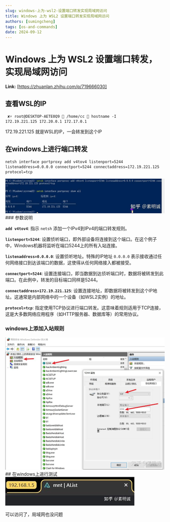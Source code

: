 ```yaml
---
slug: windows-上为-wsl2-设置端口转发实现局域网访问
title: Windows 上为 WSL2 设置端口转发实现局域网访问
authors: [sumingcheng]
tags: [os-and-commands]
date: 2024-09-12
---
```


# Windows 上为 WSL2 设置端口转发，实现局域网访问



 **Link:** [https://zhuanlan.zhihu.com/p/719666030]

## 查看WSL的IP  
```
 ✘⚡ root@DESKTOP-AETE0Q9  /home/cc  hostname -I
172.19.221.125 172.20.0.1 172.17.0.1
```

172.19.221.125 就是WSL的IP，一会转发到这个IP

## 在windows上进行端口转发  
```
netsh interface portproxy add v4tov4 listenport=5244 listenaddress=0.0.0.0 connectport=5244 connectaddress=172.19.221.125 protocol=tcp
```
![ec7fc11bc87e2828fb7ff8ab4bd099cd](../image/ec7fc11bc87e2828fb7ff8ab4bd099cd.jpg)### 参数说明  

**`add v4tov4`**: 指示 `netsh` 添加一个IPv4到IPv4的端口转发规则。

**`listenport=5244`**: 设置侦听端口，即外部设备将连接到这个端口。在这个例子中，Windows机器将监听在端口5244上的所有入站连接。

**`listenaddress=0.0.0.0`**: 设置侦听地址。特殊的IP地址 `0.0.0.0` 表示接收通过任何网络接口到达该端口的数据，这使得从任何网络接入都被接受。

**`connectport=5244`**: 设置连接端口，即当数据到达侦听端口时，数据将被转发到此端口。在此例中，转发的目标端口同样是5244。

**`connectaddress=172.19.221.125`**: 设置连接地址，即数据将被转发到这个IP地址。这通常是内部网络中的一个设备（如WSL2实例）的地址。

**`protocol=tcp`**: 指定使用TCP协议进行端口转发。这意味着规则适用于TCP连接，这是大多数网络应用程序（如HTTP服务器、数据库等）的常用协议。

### windows上添加入站规则  
![0ceb5e05e32ffae497a8a2c71fcc53e7](../image/0ceb5e05e32ffae497a8a2c71fcc53e7.jpg)## 在windows上进行测试  
![0c145f89f470e88ed679e632d09dc32d](../image/0c145f89f470e88ed679e632d09dc32d.jpg)

可以访问了，局域网也没问题